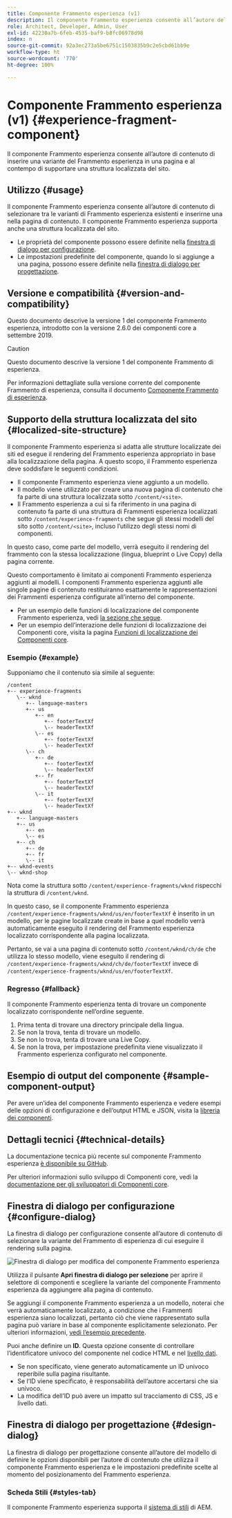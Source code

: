 ```yaml
---
title: Componente Frammento esperienza (v1)
description: Il componente Frammento esperienza consente all’autore del contenuto di aggiungere a una pagina una variante del Frammento esperienza.
role: Architect, Developer, Admin, User
exl-id: 42230a7b-6feb-4535-baf9-b8fc06978d98
index: n
source-git-commit: 92a3ec273a5be6751c1503835b9c2e5cbd61bb9e
workflow-type: ht
source-wordcount: '770'
ht-degree: 100%

---
```



# Componente Frammento esperienza (v1) {#experience-fragment-component}

Il componente Frammento esperienza consente all’autore di contenuto di inserire una variante del Frammento esperienza in una pagina e al contempo di supportare una struttura localizzata del sito.

## Utilizzo {#usage}

Il componente Frammento esperienza consente all’autore di contenuto di selezionare tra le varianti di Frammento esperienza esistenti e inserirne una nella pagina di contenuto. Il componente Frammento esperienza supporta anche una struttura localizzata del sito.

* Le proprietà del componente possono essere definite nella [finestra di dialogo per configurazione](#configure-dialog).
* Le impostazioni predefinite del componente, quando lo si aggiunge a una pagina, possono essere definite nella [finestra di dialogo per progettazione](#design-dialog).

## Versione e compatibilità {#version-and-compatibility}

Questo documento descrive la versione 1 del componente Frammento esperienza, introdotto con la versione 2.6.0 dei componenti core a settembre 2019.

>[!CAUTION]
>
>Questo documento descrive la versione 1 del componente Frammento di esperienza.
>
>Per informazioni dettagliate sulla versione corrente del componente Frammento di esperienza, consulta il documento [Componente Frammento di esperienza](/help/components/experience-fragment.md).

## Supporto della struttura localizzata del sito {#localized-site-structure}

Il componente Frammento esperienza si adatta alle strutture localizzate dei siti ed esegue il rendering del Frammento esperienza appropriato in base alla localizzazione della pagina. A questo scopo, il Frammento esperienza deve soddisfare le seguenti condizioni.

* Il componente Frammento esperienza viene aggiunto a un modello.
* Il modello viene utilizzato per creare una nuova pagina di contenuto che fa parte di una struttura localizzata sotto `/content/<site>`.
* Il Frammento esperienza a cui si fa riferimento in una pagina di contenuto fa parte di una struttura di Frammenti esperienza localizzati sotto `/content/experience-fragments` che segue gli stessi modelli del sito sotto `/content/<site>`, incluso l’utilizzo degli stessi nomi di componenti.

In questo caso, come parte del modello, verrà eseguito il rendering del frammento con la stessa localizzazione (lingua, blueprint o Live Copy) della pagina corrente.

Questo comportamento è limitato ai componenti Frammento esperienza aggiunti ai modelli. I componenti Frammento esperienza aggiunti alle singole pagine di contenuto restituiranno esattamente le rappresentazioni dei Frammenti esperienza configurate all’interno del componente.

* Per un esempio delle funzioni di localizzazione del componente Frammento esperienza, vedi [la sezione che segue](#example).
* Per un esempio dell’interazione delle funzioni di localizzazione dei Componenti core, visita la pagina [Funzioni di localizzazione dei Componenti core](/help/get-started/localization.md).

### Esempio {#example}

Supponiamo che il contenuto sia simile al seguente:

```
/content
+-- experience-fragments
   \-- wknd
      +-- language-masters
      +-- us
         +-- en
            +-- footerTextXf
            \-- headerTextXf
         \-- es
            +-- footerTextXf
            \-- headerTextXf
      \-- ch
         +-- de
            +-- footerTextXf
            \-- headerTextXf
         +-- fr
            +-- footerTextXf
            \-- headerTextXf
         \-- it
            +-- footerTextXf
            \-- headerTextXf
+-- wknd
   +-- language-masters
   +-- us
      +-- en
      \-- es
   +-- ch
      +-- de
      +-- fr
      \-- it
+-- wknd-events
\-- wknd-shop
```

Nota come la struttura sotto `/content/experience-fragments/wknd` rispecchi la struttura di `/content/wknd`.

In questo caso, se il componente Frammento esperienza `/content/experience-fragments/wknd/us/en/footerTextXf` è inserito in un modello, per le pagine localizzate create in base a quel modello verrà automaticamente eseguito il rendering del Frammento esperienza localizzato corrispondente alla pagina localizzata.

Pertanto, se vai a una pagina di contenuto sotto `/content/wknd/ch/de` che utilizza lo stesso modello, viene eseguito il rendering di `/content/experience-fragments/wknd/ch/de/footerTextXf` invece di `/content/experience-fragments/wknd/us/en/footerTextXf`.

### Regresso {#fallback}

Il componente Frammento esperienza tenta di trovare un componente localizzato corrispondente nell’ordine seguente.

1. Prima tenta di trovare una directory principale della lingua.
1. Se non la trova, tenta di trovare un modello.
1. Se non lo trova, tenta di trovare una Live Copy.
1. Se non la trova, per impostazione predefinita viene visualizzato il Frammento esperienza configurato nel componente.

## Esempio di output del componente {#sample-component-output}

Per avere un’idea del componente Frammento esperienza e vedere esempi delle opzioni di configurazione e dell’output HTML e JSON, visita la [libreria dei componenti](https://adobe.com/go/aem_cmp_library_xf).

## Dettagli tecnici {#technical-details}

La documentazione tecnica più recente sul componente Frammento esperienza [è disponibile su GitHub](https://adobe.com/go/aem_cmp_tech_xf_v1).

Per ulteriori informazioni sullo sviluppo di Componenti core, vedi la [documentazione per gli sviluppatori di Componenti core](/help/developing/overview.md).

## Finestra di dialogo per configurazione {#configure-dialog}

La finestra di dialogo per configurazione consente all’autore di contenuto di selezionare la variante del Frammento di esperienza di cui eseguire il rendering sulla pagina.

![Finestra di dialogo per modifica del componente Frammento esperienza](/help/assets/experience-fragment-edit.png)

Utilizza il pulsante **Apri finestra di dialogo per selezione** per aprire il selettore di componenti e scegliere la variante del componente Frammento esperienza da aggiungere alla pagina di contenuto.

Se aggiungi il componente Frammento esperienza a un modello, noterai che verrà automaticamente localizzato, a condizione che i Frammenti esperienza siano localizzati, pertanto ciò che viene rappresentato sulla pagina può variare in base al componente esplicitamente selezionato. Per ulteriori informazioni, [vedi l’esempio precedente](#example).

Puoi anche definire un **ID**. Questa opzione consente di controllare l’identificatore univoco del componente nel codice HTML e nel [livello dati](/help/developing/data-layer/overview.md).

* Se non specificato, viene generato automaticamente un ID univoco reperibile sulla pagina risultante.
* Se l’ID viene specificato, è responsabilità dell’autore accertarsi che sia univoco.
* La modifica dell’ID può avere un impatto sul tracciamento di CSS, JS e livello dati.

## Finestra di dialogo per progettazione {#design-dialog}

La finestra di dialogo per progettazione consente all’autore del modello di definire le opzioni disponibili per l’autore di contenuto che utilizza il componente Frammento esperienza e le impostazioni predefinite scelte al momento del posizionamento del Frammento esperienza.

### Scheda Stili {#styles-tab}

Il componente Frammento esperienza supporta il [sistema di stili](/help/get-started/authoring.md#component-styling) di AEM.
